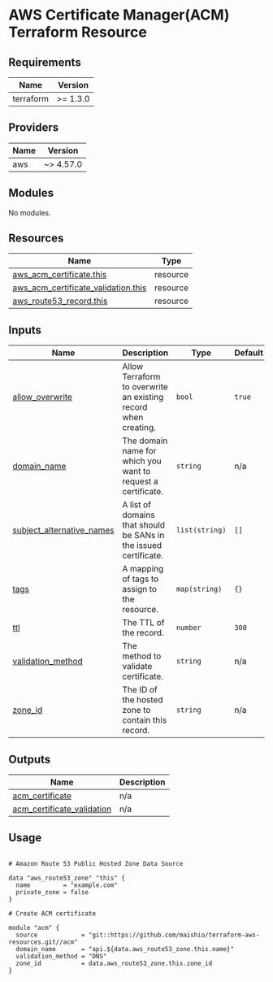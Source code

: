 # AWS Certificate Manager(ACM) Terraform Resource

## Requirements

| Name      | Version  |
|-----------|----------|
| terraform | >= 1.3.0 |

## Providers

| Name | Version   |
|------|-----------|
| aws  | ~> 4.57.0 |

## Modules

No modules.

## Resources

| Name | Type |
|------|------|
| [aws_acm_certificate.this](https://registry.terraform.io/providers/hashicorp/aws/latest/docs/resources/acm_certificate) | resource |
| [aws_acm_certificate_validation.this](https://registry.terraform.io/providers/hashicorp/aws/latest/docs/resources/acm_certificate_validation) | resource |
| [aws_route53_record.this](https://registry.terraform.io/providers/hashicorp/aws/latest/docs/resources/route53_record) | resource |

## Inputs

| Name | Description | Type | Default | Required |
|------|-------------|------|---------|:--------:|
| <a name="input_allow_overwrite"></a> [allow\_overwrite](#input\_allow\_overwrite) | Allow Terraform to overwrite an existing record when creating. | `bool` | `true` | no |
| <a name="input_domain_name"></a> [domain\_name](#input\_domain\_name) | The domain name for which you want to request a certificate. | `string` | n/a | yes |
| <a name="input_subject_alternative_names"></a> [subject\_alternative\_names](#input\_subject\_alternative\_names) | A list of domains that should be SANs in the issued certificate. | `list(string)` | `[]` | no |
| <a name="input_tags"></a> [tags](#input\_tags) | A mapping of tags to assign to the resource. | `map(string)` | `{}` | no |
| <a name="input_ttl"></a> [ttl](#input\_ttl) | The TTL of the record. | `number` | `300` | no |
| <a name="input_validation_method"></a> [validation\_method](#input\_validation\_method) | The method to validate certificate. | `string` | n/a | yes |
| <a name="input_zone_id"></a> [zone\_id](#input\_zone\_id) | The ID of the hosted zone to contain this record. | `string` | n/a | yes |

## Outputs

| Name | Description |
|------|-------------|
| <a name="output_acm_certificate"></a> [acm\_certificate](#output\_acm\_certificate) | n/a |
| <a name="output_acm_certificate_validation"></a> [acm\_certificate\_validation](#output\_acm\_certificate\_validation) | n/a |

## Usage

```hcl

# Amazon Route 53 Public Hosted Zone Data Source

data "aws_route53_zone" "this" {
  name         = "example.com"
  private_zone = false
}

# Create ACM certificate

module "acm" {
  source            = "git::https://github.com/maishio/terraform-aws-resources.git//acm"
  domain_name       = "api.${data.aws_route53_zone.this.name}"
  validation_method = "DNS"
  zone_id           = data.aws_route53_zone.this.zone_id
}
```
